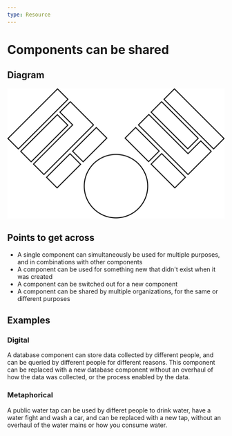 ```yaml
---
type: Resource
---
```


# Components can be shared

## Diagram

![graphical representation of two stacks of components with a shared component](shared-components.svg)

## Points to get across

* A single component can simultaneously be used for multiple purposes, and in combinations with other components
* A component can be used for something new that didn't exist when it was created
* A component can be switched out for a new component
* A component can be shared by multiple organizations, for the same or different purposes

## Examples 

### Digital

A database component can store data collected by different people, and can be queried by different people for different reasons. This component can be replaced with a new database component without an overhaul of how the data was collected, or the process enabled by the data.

### Metaphorical

A public water tap can be used by differet people to drink water, have a water fight and wash a car, and can be replaced with a new tap, without an overhaul of the water mains or how you consume water. 